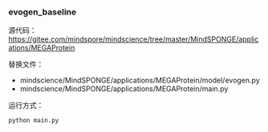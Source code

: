 ### evogen_baseline

源代码：https://gitee.com/mindspore/mindscience/tree/master/MindSPONGE/applications/MEGAProtein

替换文件：

- mindscience/MindSPONGE/applications/MEGAProtein/model/evogen.py
- mindscience/MindSPONGE/applications/MEGAProtein/main.py

运行方式：

```python
python main.py
```